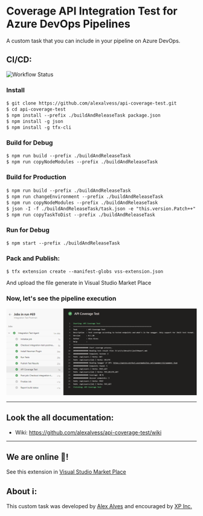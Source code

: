 # Coverage API Integration Test for Azure DevOps Pipelines
A custom task that you can include in your pipeline on Azure DevOps.

## CI/CD:
![Workflow Status](https://github.com/alexalvess/api-coverage-test/workflows/.github/workflows/vsmp-deploy.yml/badge.svg)

### Install
```
$ git clone https://github.com/alexalvess/api-coverage-test.git
$ cd api-coverage-test
$ npm install --prefix ./buildAndReleaseTask package.json
$ npm install -g json
$ npm install -g tfx-cli
```

### Build for Debug
```
$ npm run build --prefix ./buildAndReleaseTask
$ npm run copyNodeModules --prefix ./buildAndReleaseTask
```

### Build for Production
```
$ npm run build --prefix ./buildAndReleaseTask
$ npm run changeEnvironment --prefix ./buildAndReleaseTask
$ npm run copyNodeModules --prefix ./buildAndReleaseTask
$ json -I -f ./buildAndReleaseTask/task.json -e "this.version.Patch++"
$ npm run copyTaskToDist --prefix ./buildAndReleaseTask
```

### Run for Debug
```
$ npm start --prefix ./buildAndReleaseTask
```

### Pack and Publish:
```
$ tfx extension create --manifest-globs vss-extension.json
```
And upload the file generate in Visual Studio Market Place

### Now, let's see the pipeline execution
![Pipeline execution](https://raw.githubusercontent.com/alexalvess/api-coverage-test/master/images/pipelineexecution.png)

---

## Look the all documentation:
- Wiki: https://github.com/alexalvess/api-coverage-test/wiki

---

## We are online 🚀!
See this extension in [Visual Studio Market Place](https://marketplace.visualstudio.com/items?itemName=AlexAlves.task-702d7430-c3a9-422a-87f2-569ed16ba6be)

## About ℹ:
This custom task was developed by [Alex Alves](https://www.linkedin.com/in/alexalvess/) and encouraged by [XP Inc.](https://www.xpi.com.br/)
